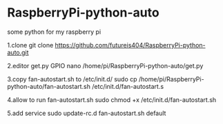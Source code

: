 # RaspberryPi-python-auto
some python for my raspberry pi

1.clone
git clone https://github.com/futureis404/RaspberryPi-python-auto.git

2.editor get.py GPIO
nano /home/pi/RaspberryPi-python-auto/get.py

3.copy fan-autostart.sh to /etc/init.d/
sudo cp /home/pi/RaspberryPi-python-auto/fan-autostart.sh /etc/init.d/fan-autostart.s

4.allow to run fan-autostart.sh
sudo chmod +x /etc/init.d/fan-autostart.sh

5.add service
sudo update-rc.d fan-autostart.sh default
